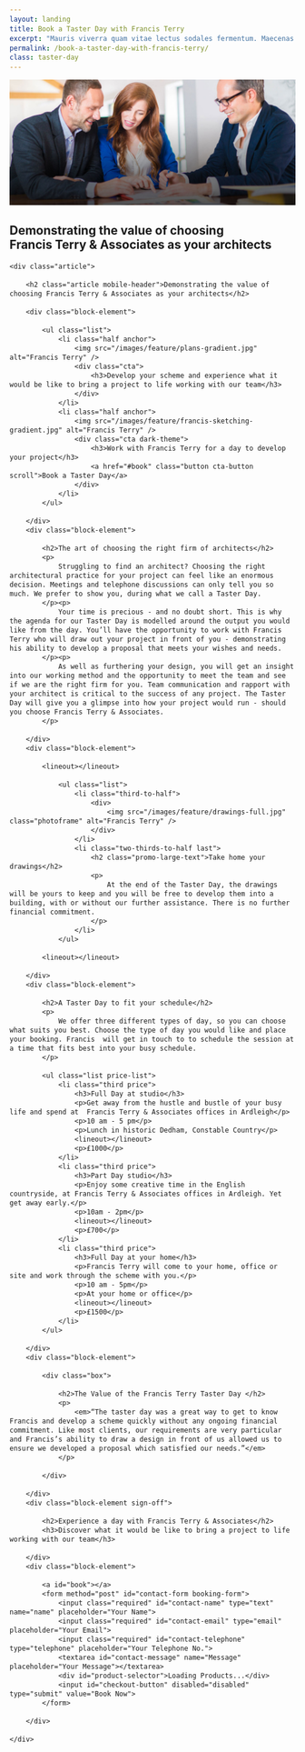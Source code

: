 ```yaml
---
layout: landing
title: Book a Taster Day with Francis Terry
excerpt: "Mauris viverra quam vitae lectus sodales fermentum. Maecenas scelerisque tempus imperdiet. Pellentesque habitant morbi tristique senectus et netus et malesuada."
permalink: /book-a-taster-day-with-francis-terry/
class: taster-day
---
```


<div class="title-area">
	<img src="/images/feature/taster-day-hero-gradient.jpg" class="landing-hero" alt="Francis Terry" />
	<h2 class="article desktop-header">Demonstrating the value of choosing <br />Francis Terry & Associates as your architects</h2>
</div>

<div class="wrapper">

	<div class="article">
	
		<h2 class="article mobile-header">Demonstrating the value of choosing Francis Terry & Associates as your architects</h2>
	
		<div class="block-element">

			<ul class="list">
				<li class="half anchor">
					<img src="/images/feature/plans-gradient.jpg" alt="Francis Terry" />
					<div class="cta">
						<h3>Develop your scheme and experience what it would be like to bring a project to life working with our team</h3>
					</div>
				</li>
				<li class="half anchor">
					<img src="/images/feature/francis-sketching-gradient.jpg" alt="Francis Terry" />
					<div class="cta dark-theme">
						<h3>Work with Francis Terry for a day to develop your project</h3>
						<a href="#book" class="button cta-button scroll">Book a Taster Day</a>
					</div>
				</li>
			</ul>
			
		</div>
		<div class="block-element">

			<h2>The art of choosing the right firm of architects</h2>
			<p>
				Struggling to find an architect? Choosing the right architectural practice for your project can feel like an enormous decision. Meetings and telephone discussions can only tell you so much. We prefer to show you, during what we call a Taster Day.
			</p><p>
				Your time is precious - and no doubt short. This is why the agenda for our Taster Day is modelled around the output you would  like from the day. You’ll have the opportunity to work with Francis Terry who will draw out your project in front of you - demonstrating his ability to develop a proposal that meets your wishes and needs. 
			</p><p>
				As well as furthering your design, you will get an insight into our working method and the opportunity to meet the team and see if we are the right firm for you. Team communication and rapport with your architect is critical to the success of any project. The Taster Day will give you a glimpse into how your project would run - should you choose Francis Terry & Associates. 
			</p>
			
		</div>
		<div class="block-element">
		
			<lineout></lineout>

				<ul class="list">
					<li class="third-to-half">
						<div>
							<img src="/images/feature/drawings-full.jpg" class="photoframe" alt="Francis Terry" />
						</div>
					</li>
					<li class="two-thirds-to-half last">
						<h2 class="promo-large-text">Take home your drawings</h2>
						<p>
							At the end of the Taster Day, the drawings will be yours to keep and you will be free to develop them into a building, with or without our further assistance. There is no further financial commitment.
						</p>
					</li>
				</ul>
		
			<lineout></lineout>
			
		</div>
		<div class="block-element">

			<h2>A Taster Day to fit your schedule</h2>
			<p>
				We offer three different types of day, so you can choose what suits you best. Choose the type of day you would like and place your booking. Francis  will get in touch to to schedule the session at a time that fits best into your busy schedule. 
			</p>

			<ul class="list price-list">
				<li class="third price">
					<h3>Full Day at studio</h3>
					<p>Get away from the hustle and bustle of your busy life and spend at  Francis Terry & Associates offices in Ardleigh</p>
					<p>10 am - 5 pm</p>
					<p>Lunch in historic Dedham, Constable Country</p>
					<lineout></lineout>
					<p>£1000</p>
				</li>
				<li class="third price">
					<h3>Part Day studio</h3>
					<p>Enjoy some creative time in the English countryside, at Francis Terry & Associates offices in Ardleigh. Yet get away early.</p>
					<p>10am - 2pm</p>
					<lineout></lineout>
					<p>£700</p>
				</li>
				<li class="third price">
					<h3>Full Day at your home</h3>
					<p>Francis Terry will come to your home, office or site and work through the scheme with you.</p>
					<p>10 am - 5pm</p>
					<p>At your home or office</p>
					<lineout></lineout>
					<p>£1500</p>
				</li>
			</ul>
			
		</div>
		<div class="block-element">
		
			<div class="box">

				<h2>The Value of the Francis Terry Taster Day </h2>
				<p>
					<em>“The taster day was a great way to get to know Francis and develop a scheme quickly without any ongoing financial commitment. Like most clients, our requirements are very particular and Francis’s ability to draw a design in front of us allowed us to ensure we developed a proposal which satisfied our needs.”</em>
				</p>
				
			</div>
			
		</div>
		<div class="block-element sign-off">

			<h2>Experience a day with Francis Terry & Associates</h2>
			<h3>Discover what it would be like to bring a project to life working with our team</h3>
			
		</div>
		<div class="block-element">
	
			<a id="book"></a>
			<form method="post" id="contact-form booking-form">
			    <input class="required" id="contact-name" type="text" name="name" placeholder="Your Name">
			    <input class="required" id="contact-email" type="email" placeholder="Your Email">
				<input class="required" id="contact-telephone" type="telephone" placeholder="Your Telephone No.">
			    <textarea id="contact-message" name="Message" placeholder="Your Message"></textarea>
				<div id="product-selector">Loading Products...</div>
			    <input id="checkout-button" disabled="disabled" type="submit" value="Book Now">
			</form>
			
		</div>
	
	</div>
	
</div>

<script type="text/javascript">
    var api_url = '{{ site.data.api.url | default: "https://ftanda.co.uk/api" }}';
    var api_stripe_key = '{{ site.data.api.stripe_key | pk_test_UeSvUeIabOSxYzN6b4QejXoi }}';
</script>
<script src="https://checkout.stripe.com/checkout.js"></script>
<script src="/js/stripe/index.js?{{ site.time | date: '%s%N' }}" type="text/javascript"></script>